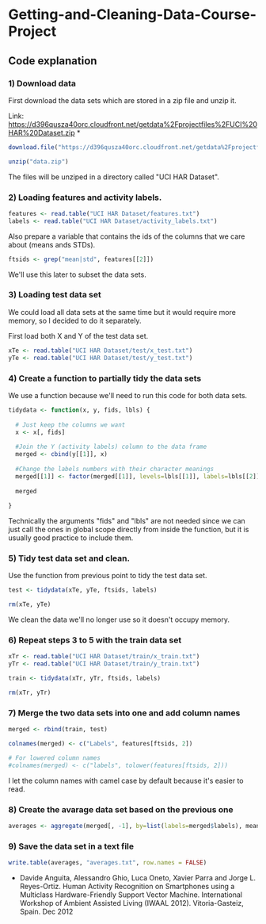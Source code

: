 # Getting-and-Cleaning-Data-Course-Project

## Code explanation

### 1) Download data

First download the data sets which are stored in a zip file and unzip it.

Link: https://d396qusza40orc.cloudfront.net/getdata%2Fprojectfiles%2FUCI%20HAR%20Dataset.zip *

```R
download.file("https://d396qusza40orc.cloudfront.net/getdata%2Fprojectfiles%2FUCI%20HAR%20Dataset.zip", "data.zip")

unzip("data.zip")
```

The files will be unziped in a directory called "UCI HAR Dataset".

### 2) Loading features and activity labels.

```R
features <- read.table("UCI HAR Dataset/features.txt")
labels <- read.table("UCI HAR Dataset/activity_labels.txt")
```

Also prepare a variable that contains the ids of the columns that we care about (means ands STDs).

```R
ftsids <- grep("mean|std", features[[2]])
```

We'll use this later to subset the data sets.

### 3) Loading test data set

We could load all data sets at the same time but it would require more memory, so I decided to do it separately.

First load both X and Y of the test data set.

```R
xTe <- read.table("UCI HAR Dataset/test/x_test.txt")
yTe <- read.table("UCI HAR Dataset/test/y_test.txt")
```

### 4) Create a function to partially tidy the data sets

We use a function because we'll need to run this code for both data sets.

```R
tidydata <- function(x, y, fids, lbls) {
  
  # Just keep the columns we want
  x <- x[, fids]
  
  #Join the Y (activity labels) column to the data frame
  merged <- cbind(y[[1]], x)
  
  #Change the labels numbers with their character meanings
  merged[[1]] <- factor(merged[[1]], levels=lbls[[1]], labels=lbls[[2]])
  
  merged
  
}
```

Technically the arguments "fids" and "lbls" are not needed since we can just call the ones in global scope directly from inside the function, but it is usually good practice to include them.

### 5) Tidy test data set and clean.

Use the function from previous point to tidy the test data set.

```R
test <- tidydata(xTe, yTe, ftsids, labels)

rm(xTe, yTe)
```

We clean the data we'll no longer use so it doesn't occupy memory.

### 6) Repeat steps 3 to 5 with the train data set

```R
xTr <- read.table("UCI HAR Dataset/train/x_train.txt")
yTr <- read.table("UCI HAR Dataset/train/y_train.txt")

train <- tidydata(xTr, yTr, ftsids, labels)

rm(xTr, yTr)
```

### 7) Merge the two data sets into one and add column names

```R
merged <- rbind(train, test)

colnames(merged) <- c("Labels", features[ftsids, 2])

# For lowered column names
#colnames(merged) <- c("labels", tolower(features[ftsids, 2]))
```

I let the column names with camel case by default because it's easier to read.

### 8) Create the avarage data set based on the previous one

```R
averages <- aggregate(merged[, -1], by=list(labels=merged$labels), mean)
```

### 9) Save the data set in a text file

```R
write.table(averages, "averages.txt", row.names = FALSE)
```

* Davide Anguita, Alessandro Ghio, Luca Oneto, Xavier Parra and Jorge L. Reyes-Ortiz. Human Activity Recognition on Smartphones using a Multiclass Hardware-Friendly Support Vector Machine. International Workshop of Ambient Assisted Living (IWAAL 2012). Vitoria-Gasteiz, Spain. Dec 2012
